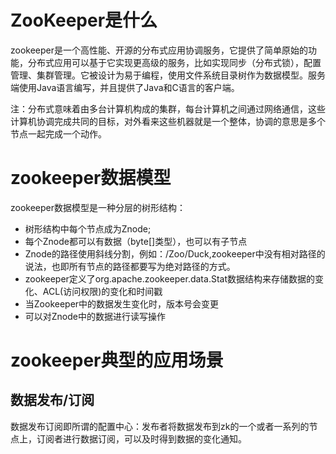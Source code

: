 # ZooKeeper是什么
zookeeper是一个高性能、开源的分布式应用协调服务，它提供了简单原始的功能，分布式应用可以基于它实现更高级的服务，比如实现同步（分布式锁），配置管理、集群管理。它被设计为易于编程，使用文件系统目录树作为数据模型。服务端使用Java语言编写，并且提供了Java和C语言的客户端。

注：分布式意味着由多台计算机构成的集群，每台计算机之间通过网络通信，这些计算机协调完成共同的目标，对外看来这些机器就是一个整体，协调的意思是多个节点一起完成一个动作。

# zookeeper数据模型
zookeeper数据模型是一种分层的树形结构：
- 树形结构中每个节点成为Znode;
- 每个Znode都可以有数据（byte[]类型），也可以有子节点
- Znode的路径使用斜线分割，例如：/Zoo/Duck,zookeeper中没有相对路径的说法，也即所有节点的路径都要写为绝对路径的方式。
- zookeeper定义了org.apache.zookeeper.data.Stat数据结构来存储数据的变化、ACL(访问权限)的变化和时间戳
- 当Zookeeper中的数据发生变化时，版本号会变更
- 可以对Znode中的数据进行读写操作

# zookeeper典型的应用场景
## 数据发布/订阅
数据发布订阅即所谓的配置中心：发布者将数据发布到zk的一个或者一系列的节点上，订阅者进行数据订阅，可以及时得到数据的变化通知。

